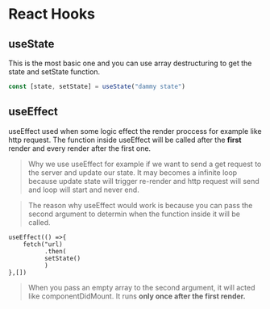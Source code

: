# React Hooks

  ## useState
  This is the most basic one and you can use array destructuring to get the state and setState function.
  ```javascript
  const [state, setState] = useState("dammy state")
  ```
  
  ## useEffect
  useEffect used when some logic effect the render proccess for example like http request. The function inside useEffect will be called after the **first** render and every render after the first one.
  
  > Why we use useEffect for example if we want to send a get request to the server and update our state. It may becomes a infinite loop because update state will trigger re-render and http request will send and loop will start and never end.
   
  > The reason why useEffect would work is because you can pass the second argument to determin when the function inside it will be called.
  
  ```javascript.
  useEffect(() =>{
      fetch("url)
            .then(
            setState()
            )
  },[])
  ```
  > When you pass an empty array to the second argument, it will acted like componentDidMount. It runs **only once after the first render.**
  
  
